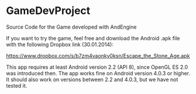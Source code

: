 GameDevProject
==============

Source Code for the Game developed with AndEngine

If you want to try the game, feel free and download the Android .apk file with the following Dropbox link (30.01.2014):

https://www.dropbox.com/s/b7zm4vaonky0ksn/Escape_the_Stone_Age.apk

This app requires at least Android version 2.2 (API 8), since OpenGL ES 2.0 was introduced then.
The app works fine on Android version 4.0.3 or higher. It should also work on versions between 2.2 and 4.0.3, but we have not tested it.